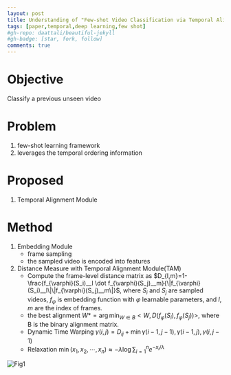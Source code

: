 ```yaml
---
layout: post
title: Understanding of "Few-shot Video Classification via Temporal Alignment"
tags: [paper,temporal,deep learning,few shot]
#gh-repo: daattali/beautiful-jekyll
#gh-badge: [star, fork, follow]
comments: true
---
```

# Objective
Classify a previous unseen video

# Problem
1. few-shot learning framework
2. leverages the temporal ordering information

# Proposed
1. Temporal Alignment Module

# Method
1. Embedding Module
    - frame sampling
    - the sampled video is encoded into features
2. Distance Measure with Temporal Alignment Module(TAM)
    - Compute the frame-level distance matrix as $D_{l,m}=1-\frac{f_{\varphi}(S_i)__l \dot f_{\varphi}(S_j)__m}{\|f_{\varphi}(S_i)__l\|\|f_{\varphi}(S_j)__m\|}$, where $S_i$ and $S_j$ are sampled videos, $f_{\varphi}$ is embedding function with $\varphi$ learnable parameters, and $l,m$ are the index of frames.
    - the best alignment $W*=\arg\min\nolimits_{W\in B}<W,D(f_{\varphi}(S_i),f_{\varphi}(S_j))>$, where B is the binary alignment matrix.
    - Dynamic Time Warping $\gamma(i,j)=D_{ij}+\min{\gamma(i-1,j-1),\gamma(i-1,j),\gamma(i,j-1)}$
    - Relaxation $\min(x_1,x_2,\cdots,x_n)\approx-\lambda\log\sum\nolimits_{i=1}^n e^{-x_i/\lambda}$

![Fig1](https://github.com/Issory/issory.github.io/blob/master/img/2019-07-11-PaperReading-01-Few-Shot-Temporal-Alignement/Fig1.png?raw=true)

